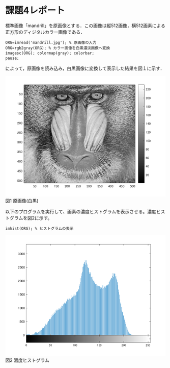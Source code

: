 # 課題4レポート

標準画像「mandrill」を原画像とする．この画像は縦512画像，横512画素による正方形のディジタルカラー画像である．
```
ORG=imread('mandrill.jpg'); % 原画像の入力
ORG=rgb2gray(ORG); % カラー画像を白黒濃淡画像へ変換
imagesc(ORG); colormap(gray); colorbar;
pause;
```
によって，原画像を読み込み，白黒画像に変換して表示した結果を図１に示す．

![原画像](https://github.com/juntdu/lecture_image_processing/blob/master/image/kadai4/kadai4_1.png)  
図1 原画像(白黒)

以下のプログラムを実行して、画素の濃度ヒストグラムを表示させる。濃度ヒストグラムを図2に示す。
```
imhist(ORG); % ヒストグラムの表示
```

![原画像](https://github.com/juntdu/lecture_image_processing/blob/master/image/kadai4/kadai4_2.png)  
図2 濃度ヒストグラム

